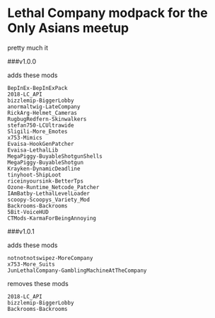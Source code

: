 # Lethal Company modpack for the Only Asians meetup
pretty much it

###v1.0.0 

adds these mods
```
BepInEx-BepInExPack
2018-LC_API
bizzlemip-BiggerLobby
anormaltwig-LateCompany
RickArg-Helmet_Cameras
RugbugRedfern-Skinwalkers
stefan750-LCUltrawide
Sligili-More_Emotes
x753-Mimics
Evaisa-HookGenPatcher
Evaisa-LethalLib
MegaPiggy-BuyableShotgunShells
MegaPiggy-BuyableShotgun
Krayken-DynamicDeadline
tinyhoot-ShipLoot
riceinyoursink-BetterTps
Ozone-Runtime_Netcode_Patcher
IAmBatby-LethalLevelLoader
scoopy-Scoopys_Variety_Mod
Backrooms-Backrooms
5Bit-VoiceHUD
CTMods-KarmaForBeingAnnoying
```
###v1.0.1

adds these mods
```
notnotnotswipez-MoreCompany
x753-More_Suits
JunLethalCompany-GamblingMachineAtTheCompany
```

removes these mods
```
2018-LC_API
bizzlemip-BiggerLobby
Backrooms-Backrooms
```